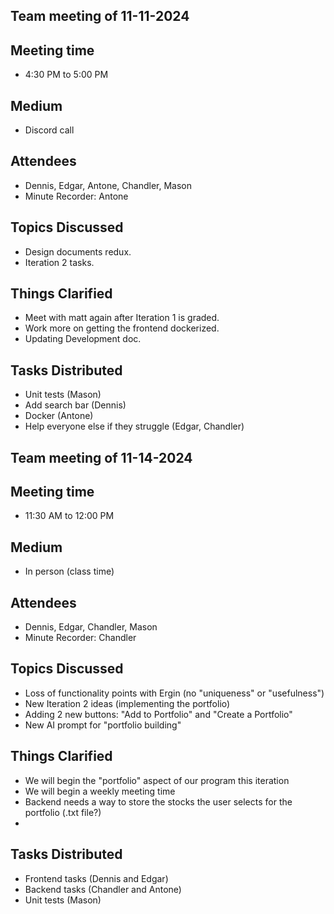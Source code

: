## Team meeting of 11-11-2024

## Meeting time
- 4:30 PM to 5:00 PM

## Medium
- Discord call

## Attendees
- Dennis, Edgar, Antone, Chandler, Mason
- Minute Recorder: Antone

## Topics Discussed
- Design documents redux.
- Iteration 2 tasks.

## Things Clarified
- Meet with matt again after Iteration 1 is graded.
- Work more on getting the frontend dockerized.
- Updating Development doc. 

## Tasks Distributed
- Unit tests (Mason)
- Add search bar (Dennis)
- Docker (Antone)
- Help everyone else if they struggle (Edgar, Chandler)



## Team meeting of 11-14-2024

## Meeting time
- 11:30 AM to 12:00 PM

## Medium
- In person (class time)

## Attendees
- Dennis, Edgar, Chandler, Mason
- Minute Recorder: Chandler

## Topics Discussed 
- Loss of functionality points with Ergin (no "uniqueness" or "usefulness")
- New Iteration 2 ideas (implementing the portfolio)
- Adding 2 new buttons: "Add to Portfolio" and "Create a Portfolio"
- New AI prompt for "portfolio building"

## Things Clarified
- We will begin the "portfolio" aspect of our program this iteration
- We will begin a weekly meeting time
- Backend needs a way to store the stocks the user selects for the portfolio (.txt file?)
- 

## Tasks Distributed
- Frontend tasks (Dennis and Edgar)
- Backend tasks (Chandler and Antone)
- Unit tests (Mason)
